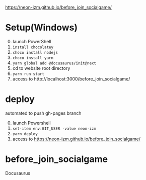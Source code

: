 
https://neon-izm.github.io/before_join_socialgame/

# Setup(Windows)
0. launch PowerShell
1. `install chocolatey`
2. `choco install nodejs`
3. `choco install yarn`
4. `yarn global add @docusaurus/init@next`
5. cd to website root directory
6. `yarn run start`
7. access to http://localhost:3000/before_join_socialgame/

# deploy
automated to push gh-pages branch

0. launch Powershell
1. `set-item env:GIT_USER -value neon-izm`
2. `yarn deploy`
3. access to https://neon-izm.github.io/before_join_socialgame/


# before_join_socialgame
Docusaurus


